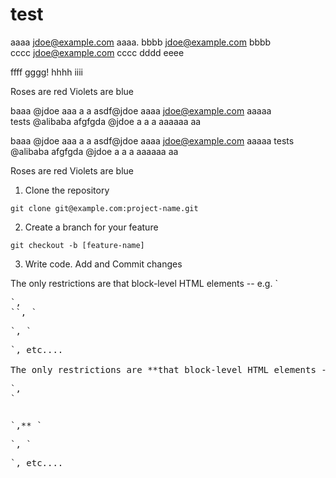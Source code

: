 test
====

aaaa  jdoe@example.com  aaaa.
bbbb  jdoe@example.com  bbbb  
cccc  jdoe@example.com  cccc
dddd  eeee

ffff gggg!
hhhh iiii

Roses are red
Violets are blue

baaa @jdoe  aaa a a asdf@jdoe  aaaa  jdoe@example.com aaaaa  
tests @alibaba afgfgda @jdoe a a a aaaaaa aa

baaa @jdoe  aaa a a asdf@jdoe  aaaa  jdoe@example.com aaaaa
tests @alibaba afgfgda @jdoe a a a aaaaaa aa

Roses are red
Violets are blue

1. Clone the repository
```
git clone git@example.com:project-name.git
```
2. Create a branch for your feature
```
git checkout -b [feature-name]
```
3. Write code. Add and Commit changes



The only restrictions are that block-level HTML elements -- e.g. `<div>
<pre>`,
`<table>`, `<pre>`, `<p>`, etc....

The only restrictions are **that block-level HTML elements -- e.g. `<div>`,
`<table>`,** `<pre>`, `<p>`, etc....

